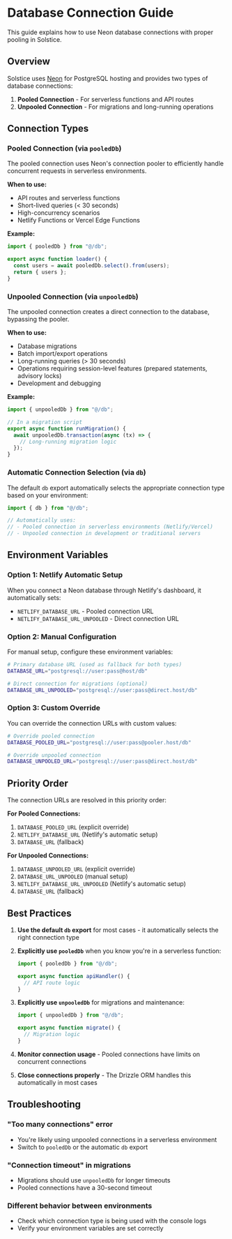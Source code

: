 # Database Connection Guide

This guide explains how to use Neon database connections with proper pooling in Solstice.

## Overview

Solstice uses [Neon](https://neon.tech) for PostgreSQL hosting and provides two types of database connections:

1. **Pooled Connection** - For serverless functions and API routes
2. **Unpooled Connection** - For migrations and long-running operations

## Connection Types

### Pooled Connection (via `pooledDb`)

The pooled connection uses Neon's connection pooler to efficiently handle concurrent requests in serverless environments.

**When to use:**

- API routes and serverless functions
- Short-lived queries (< 30 seconds)
- High-concurrency scenarios
- Netlify Functions or Vercel Edge Functions

**Example:**

```typescript
import { pooledDb } from "@/db";

export async function loader() {
  const users = await pooledDb.select().from(users);
  return { users };
}
```

### Unpooled Connection (via `unpooledDb`)

The unpooled connection creates a direct connection to the database, bypassing the pooler.

**When to use:**

- Database migrations
- Batch import/export operations
- Long-running queries (> 30 seconds)
- Operations requiring session-level features (prepared statements, advisory locks)
- Development and debugging

**Example:**

```typescript
import { unpooledDb } from "@/db";

// In a migration script
export async function runMigration() {
  await unpooledDb.transaction(async (tx) => {
    // Long-running migration logic
  });
}
```

### Automatic Connection Selection (via `db`)

The default `db` export automatically selects the appropriate connection type based on your environment:

```typescript
import { db } from "@/db";

// Automatically uses:
// - Pooled connection in serverless environments (Netlify/Vercel)
// - Unpooled connection in development or traditional servers
```

## Environment Variables

### Option 1: Netlify Automatic Setup

When you connect a Neon database through Netlify's dashboard, it automatically sets:

- `NETLIFY_DATABASE_URL` - Pooled connection URL
- `NETLIFY_DATABASE_URL_UNPOOLED` - Direct connection URL

### Option 2: Manual Configuration

For manual setup, configure these environment variables:

```bash
# Primary database URL (used as fallback for both types)
DATABASE_URL="postgresql://user:pass@host/db"

# Direct connection for migrations (optional)
DATABASE_URL_UNPOOLED="postgresql://user:pass@direct.host/db"
```

### Option 3: Custom Override

You can override the connection URLs with custom values:

```bash
# Override pooled connection
DATABASE_POOLED_URL="postgresql://user:pass@pooler.host/db"

# Override unpooled connection
DATABASE_UNPOOLED_URL="postgresql://user:pass@direct.host/db"
```

## Priority Order

The connection URLs are resolved in this priority order:

**For Pooled Connections:**

1. `DATABASE_POOLED_URL` (explicit override)
2. `NETLIFY_DATABASE_URL` (Netlify's automatic setup)
3. `DATABASE_URL` (fallback)

**For Unpooled Connections:**

1. `DATABASE_UNPOOLED_URL` (explicit override)
2. `DATABASE_URL_UNPOOLED` (manual setup)
3. `NETLIFY_DATABASE_URL_UNPOOLED` (Netlify's automatic setup)
4. `DATABASE_URL` (fallback)

## Best Practices

1. **Use the default `db` export** for most cases - it automatically selects the right connection type

2. **Explicitly use `pooledDb`** when you know you're in a serverless function:

   ```typescript
   import { pooledDb } from "@/db";

   export async function apiHandler() {
     // API route logic
   }
   ```

3. **Explicitly use `unpooledDb`** for migrations and maintenance:

   ```typescript
   import { unpooledDb } from "@/db";

   export async function migrate() {
     // Migration logic
   }
   ```

4. **Monitor connection usage** - Pooled connections have limits on concurrent connections

5. **Close connections properly** - The Drizzle ORM handles this automatically in most cases

## Troubleshooting

### "Too many connections" error

- You're likely using unpooled connections in a serverless environment
- Switch to `pooledDb` or the automatic `db` export

### "Connection timeout" in migrations

- Migrations should use `unpooledDb` for longer timeouts
- Pooled connections have a 30-second timeout

### Different behavior between environments

- Check which connection type is being used with the console logs
- Verify your environment variables are set correctly
